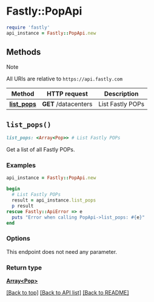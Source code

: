 # Fastly::PopApi


```ruby
require 'fastly'
api_instance = Fastly::PopApi.new
```

## Methods

> [!NOTE]
> All URIs are relative to `https://api.fastly.com`

Method | HTTP request | Description
------ | ------------ | -----------
[**list_pops**](PopApi.md#list_pops) | **GET** /datacenters | List Fastly POPs


## `list_pops()`

```ruby
list_pops: <Array<Pop>> # List Fastly POPs
```

Get a list of all Fastly POPs.

### Examples

```ruby
api_instance = Fastly::PopApi.new

begin
  # List Fastly POPs
  result = api_instance.list_pops
  p result
rescue Fastly::ApiError => e
  puts "Error when calling PopApi->list_pops: #{e}"
end
```

### Options

This endpoint does not need any parameter.

### Return type

[**Array&lt;Pop&gt;**](Pop.md)

[[Back to top]](#) [[Back to API list]](../../README.md#endpoints)
[[Back to README]](../../README.md)
